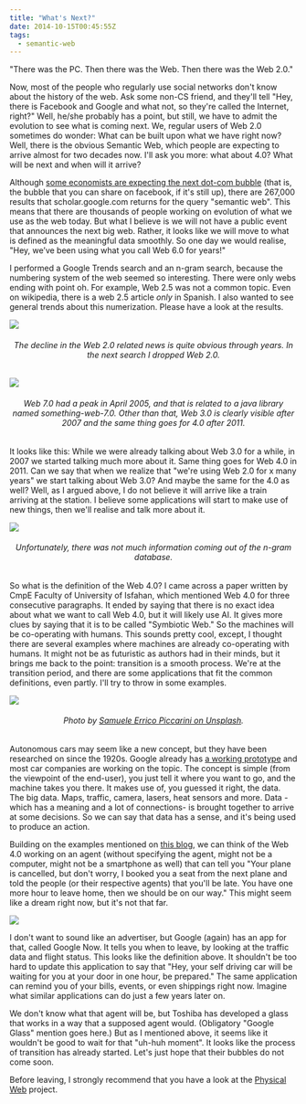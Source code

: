 ```yaml
---
title: "What's Next?"
date: 2014-10-15T00:45:55Z
tags:
  - semantic-web
---
```


"There was the PC. Then there was the Web. Then there was the Web 2.0."

Now, most of the people who regularly use social networks don't know about the history of the web. Ask some non-CS friend, and they'll tell "Hey, there is Facebook and Google and what not, so they're called the Internet, right?" Well, he/she probably has a point, but still, we have to admit the evolution to see what is coming next. We, regular users of Web 2.0 sometimes do wonder: What can be built upon what we have right now? Well, there is the obvious Semantic Web, which people are expecting to arrive almost for two decades now. I'll ask you more: what about 4.0? What will be next and when will it arrive?

Although [some economists are expecting the next dot-com bubble](http://online.wsj.com/news/articles/SB116679843912957776) (that is, the bubble that you can share on facebook, if it's still up), there are 267,000 results that scholar.google.com returns for the query "semantic web". This means that there are thousands of people working on evolution of what we use as the web today. But what I believe is we will not have a public event that announces the next big web. Rather, it looks like we will move to what is defined as the meaningful data smoothly. So one day we would realise, "Hey, we’ve been using what you call Web 6.0 for years!"

I performed a Google Trends search and an n-gram search, because the numbering system of the web seemed so interesting. There were only webs ending with point oh. For example, Web 2.5 was not a common topic. Even on wikipedia, there is a web 2.5 article _only_ in Spanish. I also wanted to see general trends about this numerization. Please have a look at the results.

![](/images/next-trends-1.png)
<center><h6>The decline in the Web 2.0 related news is quite obvious through years. In the next search I dropped Web 2.0.</h6></center>

![](/images/next-trends-2.png)
<center><h6>Web 7.0 had a peak in April 2005, and that is related to a java library named something-web-7.0. Other than that, Web 3.0 is clearly visible after 2007 and the same thing goes for 4.0 after 2011.</h6></center>

It looks like this: While we were already talking about Web 3.0 for a while, in 2007 we started talking much more about it. Same thing goes for Web 4.0 in 2011. Can we say that when we realize that "we're using Web 2.0 for x many years" we start talking about Web 3.0? And maybe the same for the 4.0 as well? Well, as I argued above, I do not believe it will arrive like a train arriving at the station. I believe some applications will start to make use of new things, then we'll realise and talk more about it.

![](/images/next-ngram.png)
<center><h6>Unfortunately, there was not much information coming out of the n-gram database.</h6></center>

So what is the definition of the Web 4.0? I came across a paper written by CmpE Faculty of University of Isfahan, which mentioned Web 4.0 for three consecutive paragraphs. It ended by saying that there is no exact idea about what we want to call Web 4.0, but it will likely use AI. It gives more clues by saying that it is to be called "Symbiotic Web." So the machines will be co-operating with humans. This sounds pretty cool, except, I thought there are several examples where machines are already co-operating with humans. It might not be as futuristic as authors had in their minds, but it brings me back to the point: transition is a smooth process. We're at the transition period, and there are some applications that fit the common definitions, even partly. I'll try to throw in some examples.

![](/images/next-car.jpg)
<center><h6>Photo by <a href="https://unsplash.com/photos/qAc3UNF8Hm4" target="_blank">Samuele Errico Piccarini on Unsplash</a>.</h6></center>

Autonomous cars may seem like a new concept, but they have been researched on since the 1920s. Google already has [a working prototype](https://www.youtube.com/watch?v=CqSDWoAhvLU) and most car companies are working on the topic. The concept is simple (from the viewpoint of the end-user), you just tell it where you want to go, and the machine takes you there. It makes use of, you guessed it right, the data. The big data. Maps, traffic, camera, lasers, heat sensors and more. Data -which has a meaning and a lot of connections- is brought together to arrive at some decisions. So we can say that data has a sense, and it's being used to produce an action.

Building on the examples mentioned on [this blog](http://sethgodin.typepad.com/seths_blog/2007/01/web4.html), we can think of the Web 4.0 working on an agent (without specifying the agent, might not be a computer, might not be a smartphone as well) that can tell you "Your plane is cancelled, but don't worry, I booked you a seat from the next plane and told the people (or their respective agents) that you'll be late. You have one more hour to leave home, then we should be on our way." This might seem like a dream right now, but it's not that far.

![](/images/next-google.jpg)

I don't want to sound like an advertiser, but Google (again) has an app for that, called Google Now. It tells you when to leave, by looking at the traffic data and flight status. This looks like the definition above. It shouldn't be too hard to update this application to say that "Hey, your self driving car will be waiting for you at your door in one hour, be prepared." The same application can remind you of your bills, events, or even shippings right now. Imagine what similar applications can do just a few years later on.

We don't know what that agent will be, but Toshiba has developed a glass that works in a way that a supposed agent would. (Obligatory "Google Glass" mention goes here.) But as I mentioned above, it seems like it wouldn't be good to wait for that "uh-huh moment". It looks like the process of transition has already started. Let's just hope that their bubbles do not come soon.

Before leaving, I strongly recommend that you have a look at the [Physical Web](https://github.com/google/physical-web/blob/master/documentation/introduction.md) project.

